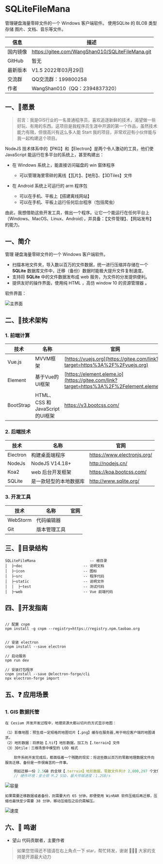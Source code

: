 # SQLiteFileMana

管理硬盘海量零碎文件的一个 Windows 客户端软件。 使用SQLite 的 BLOB 类型 存储 图片、文档、音乐等文件。



| 信息     | 描述                                             |
| -------- | ------------------------------------------------ |
| 国内镜像 | https://gitee.com/WangShan010/SQLiteFileMana.git |
| GitHub   | 暂无                                             |
| 最新版本 | V1.5	2022年03月29日                           |
| 交流群   | QQ交流群：199800258                              |
| 作者     | WangShan010（QQ：2394837320）                    |



## 一、🚀愿景

> 前言：我是GIS行业的一名普通程序员，喜欢追逐新鲜的技术，渴望做一些好玩、有用的东西。这项目是我程序员生涯中开源的第一个作品，虽然技术能力有限，但很高兴有这么多人能 Start 我的项目，非常欢迎有小伙伴能与我一起构建这个项目。



NodeJS 技术体系中的【PKG】和【Electron】是两个令人激动的工具，他们使 JavaScript 能运行在多平台的系统上，甚至构建出：



- 在 Windows 系统上，能直接访问磁盘的 win 窗体程序
  - 可以管理海里零碎的离线【瓦片】、【地形】、【3DTiles】文件



- 在 Android 系统上可运行的 arm 程序包
  - 可以在手机、平板上【搭建离线网站】
  - 可以在手机、平板上运行任何后台程序（包括爬虫）



由此，我想借助这些开发工具，做出一个程序。让它一个能运行在任何平台上（Windows、MacOS、Linux、Android），并具备：【文件管理】、【网站发布】的能力。





## 一、简介
管理 硬盘海量零碎文件的一个 Windows 客户端软件。

- 扫描本地文件夹，导入数以百万的文件数据，统一进行压缩并存储在一个 **SQLite** 数据库文件中，迁移（备份）数据时能极大提升文件复制速度。
- 支持将 **SQLite** 中的文件数据发布成 web 服务，为文件的分发提供便利。
- 提供友好的操作界面，使用纯 HTML ，高仿 window 10 的资源管理器 。



软件界面：


![主界面](WinUI/doc/界面效果录屏.gif)



## 二、🎉技术架构

### 1. 前端计算

| 技术      | 名称                            | 官网                                                         |
| --------- | ------------------------------- | ------------------------------------------------------------ |
| Vue.js    | MVVM框架                        | [https://vuejs.org](https://gitee.com/link?target=https%3A%2F%2Fvuejs.org) |
| Element   | 基于Vue的UI框架                 | [https://element.eleme.io](https://gitee.com/link?target=https%3A%2F%2Felement.eleme.io) |
| BootStrap | HTML、CSS 和 JavaScript的UI框架 | https://v3.bootcss.com/                                      |

### 2. 后端技术

| 技术     | 名称                   | 官网                        |
| -------- | ---------------------- | --------------------------- |
| Electron | 构建桌面端程序         | https://www.electronjs.org/ |
| NodeJs   | NodeJS V14.18+         | http://nodejs.cn/           |
| Koa2     | web 后台开发框架       | https://koa.bootcss.com/    |
| SQLite   | 是一款轻型的本地数据库 | http://www.sqlite.org/      |

### 3. 开发工具

| 技术       | 名称         | 官网 |
| ---------- | ------------ | ---- |
| WebStorm | 代码编辑器   |      |
| Git        | 版本管理工具 |      |





## 三、&#x1F4C2;目录结构

```
SQLiteFileMana                         -- 根目录
│  ├─doc                 			-- 说明文档
│  ├─icon                     		-- 图标
│  ├─src                     		-- 程序代码
│  ├─static                     	-- 说明文件
│  │  ├─test                   		-- 测试代码
│  ├─web                     		-- Vue 前端代码
```





## 四、&#x1F463;开发指南



```

// 配置 cnpm
npm install -g cnpm --registry=https://registry.npm.taobao.org


// 安装 electron
cnpm install --save electron

// 启动服务
npm run dev

// 安装打包程序
cnpm install --save @electron-forge/cli
npx electron-forge import
```





## 五、&#x2753; 应用场景



### 1. GIS 数据托管

	在 Cesium 开发开发过程中，地理资源大都以切片的方式显示地图：
		
	（1）影像地图：预生成一定规格的地图切片【.png】缓存在服务器,用于响应客户端的地图请求。
	（2）地形数据：将原始【.tif】地形数据，加工为【.terrain】文件
	（3）3Dtile：三维场景中模型的 LOD 格式
		
		软件系统开发完成后，都面临着一个残酷的现实：将这些数以百万的零散地理数据文件向服务迁移、备份是一件很痛苦的一件事。



```js
    例如迁移一份 2.5GB 的全球【.terrain】地形数据，零散文件共计 2,800,297 个文件，平均每个文件 8kb 大小。
    // 硬件环境：金士顿 M.2 SSD，最大传输速度：1.2GB/s
```

![容量](./doc/容量.png)



```
如果需要迁移数据或者备份，则需要大约 65 分钟。即便使用 WinRAR 软件压缩后再迁移，压缩也最快至少需要 38 分钟，移动压缩包之后仍需解压。
```

![速度](./doc/速度.png)







## 六、🤝 鸣谢

- 望山 代码贡献者，主要作者

  









> 如果您觉得还不错请在右上角点一下 star，帮忙转发，谢谢 🙏🙏🙏 大家的支持是开源最大动力
